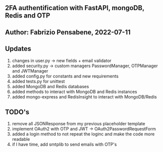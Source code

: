 ## 2FA authentification with FastAPI, mongoDB, Redis and OTP
## Author: Fabrizio Pensabene, 2022-07-11

## Updates
1. changes in user.py -> new fields + email validator
2. added security.py -> custom managers PasswordManager, OTPManager and JWTManager
3. added config.py for constants and new requirements
4. added tests.py for unittest
5. added MongoDB and Redis databases
6. added methods to interact with MongoDB and Redis instances
7. added mongo-express and RedisInsight to interact with MongoDB/Redis

## TODO's

1. remove all JSONResponse from my previous placeholder template
2. implement OAuth2 with OTP and JWT -> OAuth2PasswordRequestForm
3. added a login method to not repeat the loginc and make the code more readable
4. if I have time, add smtplib to send emails with OTP's
